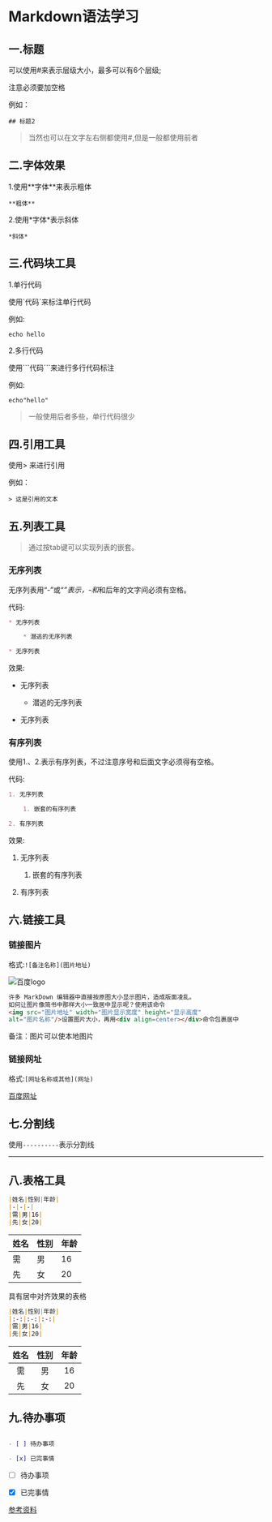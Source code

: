 # Markdown语法学习

## 一.标题

可以使用\#来表示层级大小，最多可以有6个层级;

注意必须要加空格

例如：

`## 标题2`

> 当然也可以在文字左右侧都使用#,但是一般都使用前者

## 二.字体效果

1.使用\**字体**来表示粗体

`**粗体**`

2.使用\*字体*表示斜体

`*斜体*`

## 三.代码块工具

1.单行代码

使用\`代码`来标注单行代码

例如:

`echo hello`

2.多行代码

使用\```代码```来进行多行代码标注

例如:

```shell
echo"hello"
```

>一般使用后者多些，单行代码很少

## 四.引用工具

使用\> 来进行引用

例如：

`> 这是引用的文本`

## 五.列表工具

> 通过按tab键可以实现列表的嵌套。

### 无序列表

无序列表用“-”或“*”表示，-和*和后年的文字间必须有空格。

代码:

```markdown
* 无序列表

    * 潜逃的无序列表

* 无序列表
```
效果:

* 无序列表

    * 潜逃的无序列表

* 无序列表

### 有序列表

使用1.、2.表示有序列表，不过注意序号和后面文字必须得有空格。

代码:

```markdown
1. 无序列表

    1. 嵌套的有序列表

2. 有序列表
```

效果:

1. 无序列表

    1. 嵌套的有序列表

2. 有序列表

## 六.链接工具

### 链接图片

格式:`![备注名称](图片地址)`

![百度logo](https://www.baidu.com/img/bd_logo1.png?qua=high)

``` markdown
许多 MarkDown 编辑器中直接按原图大小显示图片，造成版面凌乱。
如何让图片像简书中那样大小一致居中显示呢？使用该命令  
<img src="图片地址" width="图片显示宽度" height="显示高度" 
alt="图片名称"/>设置图片大小，再用<div align=center></div>命令包裹居中
```


备注：图片可以使本地图片

### 链接网址

格式:`[网址名称或其他](网址)`

[百度网址](www.baidu.com/)

## 七.分割线

使用`----------`表示分割线

----------

## 八.表格工具

``` markdown
|姓名|性别|年龄|
|-|-|-|
|需|男|16|
|先|女|20|
```

|姓名|性别|年龄|
|-|-|-|
|需|男|16|
|先|女|20|

具有居中对齐效果的表格

``` markdown
|姓名|性别|年龄|
|:-:|:-:|:-:|
|需|男|16|
|先|女|20|
```

|姓名|性别|年龄|
|:-:|:-:|:-:|
|需|男|16|
|先|女|20|

## 九.待办事项

```markdown

- [ ] 待办事项

- [x] 已完事情

```

- [ ] 待办事项

- [x] 已完事情




[参考资料](https://www.jianshu.com/p/45faddb1526d?utm_campaign=maleskine&utm_content=note&utm_medium=seo_notes&utm_source=recommendation)